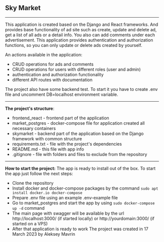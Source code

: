 
## Sky Market

---
This application is created based on the Django and React frameworks. And provides base functionality of ad site
such as create, update and delete ad, get a list of all ads or a detail info. You also can add comments under
each advertisement. This application provides authentication and authorization functions, so you can only update
or delete ads created by yourself.

An actions available in the application:

 - CRUD operations for ads and comments
 - CRUD operations for users with different roles (user and admin)
 - authentication and authorization functionality
 - different API routes with documentation

The project also have some backend test. To start it you have to create .env file and uncomment DB=localhost 
environment variable.

---
**The project's structure**: 
 - frontend_react - frontend part of the application
 - market_postgres - docker-compose file for application created all necessary containers
 - skymarket - backend part of the application based on the Django framework with common structure 
 - requirements.txt - file with the project's dependencies 
 - README.md - this file with app info
 - .gitignore - file with folders and files to exclude from the repository

 ---

**How to start the project:**
The app is ready to install out of the box.
To start the app just follow the next steps:
 - Clone the repository
 - Install docker and docker-compose packages by the command `sudo apt install docker.io docker-compose`
 - Prepare .env file using an example .env-example file 
 - Go to market_postgres and start the app by using `sudo docker-compose up -d` command
 - The main page with swagger will be available by the url http://localhost:3000/ (if started locally) or 
http://yourdomain:3000/ (if started on a VPS)
 - After that application is ready to work
 The project was created in 17 March 2023 by Aleksey Mavrin